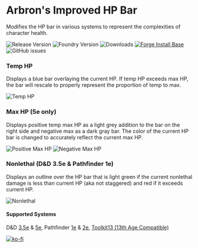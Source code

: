 # Arbron's Improved HP Bar

Modifies the HP bar in various systems to represent the complexities of character health.

![Release Version](https://img.shields.io/github/v/release/arbron/fvtt-hp-bar)
![Foundry Version](https://img.shields.io/badge/dynamic/json.svg?url=https://github.com/arbron/fvtt-hp-bar/releases/latest/download/module.json&label=foundry%20version&query=$.compatibleCoreVersion&colorB=blueviolet)
![Downloads](https://img.shields.io/github/downloads/arbron/fvtt-hp-bar/total)
[![Forge Install Base](https://img.shields.io/badge/dynamic/json?label=forge%20install%20base&query=package.installs&suffix=%&url=https://forge-vtt.com/api/bazaar/package/arbron-hp-bar&colorB=brightgreen)](https://forge-vtt.com/bazaar#package=arbron-hp-bar)
![GitHub issues](https://img.shields.io/github/issues/arbron/fvtt-hp-bar?colorB=red)


### Temp HP
Displays a blue bar overlaying the current HP. If temp HP exceeds max HP, the bar will rescale to properly represent the proportion of temp to max.

![Temp HP](images/temp-hp.jpg "Temp HP")


### Max HP (5e only)
Displays positive temp max HP as a light grey addition to the bar on the right side and negative max as a dark gray bar. The color of the current HP bar is changed to accurately reflect the current max HP.

![Positive Max HP](images/max-hp-positive.jpg "Positive Max HP")
![Negative Max HP](images/max-hp-negative.jpg "Negative Max HP")


### Nonlethal (D&D 3.5e & Pathfinder 1e)
Displays an outline over the HP bar that is light green if the current nonlethal damage is less than current HP (aka not staggered) and red if it exceeds current HP.

![Nonlethal](images/nonlethal.jpg "Nonlethal Damage")


#### Supported Systems
D&D [3.5e](https://foundryvtt.com/packages/D35E) & [5e](https://foundryvtt.com/packages/dnd5e), Pathfinder [1e](https://foundryvtt.com/packages/pf1) & [2e](https://foundryvtt.com/packages/pf2e), [Toolkit13 (13th Age Compatible)](https://foundryvtt.com/packages/archmage)


[![ko-fi](https://ko-fi.com/img/githubbutton_sm.svg)](https://ko-fi.com/I2I53RGZS)
